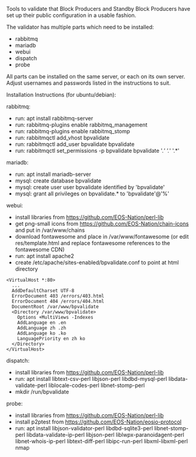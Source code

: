 Tools to validate that Block Producers and Standby Block Producers have set up their public configuration in a usable fashion.

The validator has multiple parts which need to be installed:
- rabbitmq
- mariadb
- webui
- dispatch
- probe

All parts can be installed on the same server, or each on its own server. Adjust usernames and passwords listed in the instructions to suit.

Installation Instructions (for ubuntu/debian):

rabbitmq:
- run: apt install rabbitmq-server
- run: rabbitmq-plugins enable rabbitmq_management
- run: rabbitmq-plugins enable rabbitmq_stomp
- run: rabbitmqctl add_vhost bpvalidate
- run: rabbitmqctl add_user bpvalidate bpvalidate
- run: rabbitmqctl set_permissions -p bpvalidate bpvalidate '.*' '.*' '.*'

mariadb:
- run: apt install mariadb-server
- mysql: create database bpvalidate
- mysql: create user user bpvalidate identified by 'bpvalidate'
- mysql: grant all privileges on bpvalidate.* to 'bpvalidate'@'%'

webui:
- install libraries from https://github.com/EOS-Nation/perl-lib
- get png-small icons from https://github.com/EOS-Nation/chain-icons and put in /var/www/chains
- download fontawesome and place in /var/www/fontawesome (or edit res/template.html and replace fontawesome references to the fontawesome CDN)
- run: apt install apache2
- create /etc/apache/sites-enabled/bpvalidate.conf to point at html directory
```
<VirtualHost *:80>
  ...
  AddDefaultCharset UTF-8
  ErrorDocument 403 /errors/403.html
  ErrorDocument 404 /errors/404.html
  DocumentRoot /var/www/bpvalidate
  <Directory /var/www/bpvalidate>
    Options +MultiViews -Indexes
    AddLanguage en .en
    AddLanguage zh .zh
    AddLanguage ko .ko
    LanguagePriority en zh ko
  </Directory>
</VirtualHost>
```

dispatch:
- install libraries from https://github.com/EOS-Nation/perl-lib
- run: apt install libtext-csv-perl libjson-perl libdbd-mysql-perl libdata-validate-perl liblocale-codes-perl libnet-stomp-perl
- mkdir /run/bpvalidate

probe:
- install libraries from https://github.com/EOS-Nation/perl-lib
- install p2ptest from https://github.com/EOS-Nation/eosio-protocol
- run: apt install libjson-validator-perl libdbd-sqlite3-perl libnet-stomp-perl libdata-validate-ip-perl libjson-perl liblwpx-paranoidagent-perl libnet-whois-ip-perl libtext-diff-perl libipc-run-perl libxml-libxml-perl nmap
